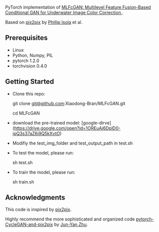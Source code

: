

PyTorch implementation of [MLFcGAN: Multilevel Feature Fusion-Based Conditional GAN for Underwater Image Color Correction
](https://ieeexplore.ieee.org/document/8894129).

Based on [pix2pix](https://phillipi.github.io/pix2pix/) by [Phillip Isola](https://github.com/phillipi) et al.


## Prerequisites

+ Linux
+ Python, Numpy, PIL
+ pytorch 1.2.0
+ torchvision 0.4.0

## Getting Started

+ Clone this repo:

    git clone git@github.com:Xiaodong-Bran/MLFcGAN.git
    
    cd MLFcGAN

+ download the pre-trained model: [google-dirve] (https://drive.google.com/open?id=1OREuAj6DplD0-ipQ3s37aZ6j9Q5kXvtO)

+ Modifiy the test_img_folder and test_output_path in test.sh

+ To test the model, please run:

    sh test.sh

+ To train the model, please run:

    sh train.sh

## Acknowledgments

This code is inspired by [pix2pix](https://phillipi.github.io/pix2pix/).

Highly recommend the more sophisticated and organized code [pytorch-CycleGAN-and-pix2pix](https://github.com/junyanz/pytorch-CycleGAN-and-pix2pix) by [Jun-Yan Zhu](https://github.com/junyanz).
